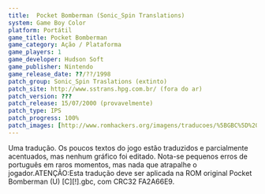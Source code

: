 ```yaml
---
title:  Pocket Bomberman (Sonic_Spin Translations)
system: Game Boy Color
platform: Portátil
game_title: Pocket Bomberman
game_category: Ação / Plataforma
game_players: 1
game_developer: Hudson Soft
game_publisher: Nintendo
game_release_date: ??/??/1998
patch_group: Sonic_Spin Traslations (extinto)
patch_site: http://www.sstrans.hpg.com.br/ (fora do ar)
patch_version: ???
patch_release: 15/07/2000 (provavelmente)
patch_type: IPS
patch_progress: 100%
patch_images: [http://www.romhackers.org/imagens/traducoes/%5BGBC%5D%20Pocket%20Bomberman%20-%20Sonic_Spin%20Translations%20-%201.png,http://www.romhackers.org/imagens/traducoes/%5BGBC%5D%20Pocket%20Bomberman%20-%20Sonic_Spin%20Translations%20-%202.png,http://www.romhackers.org/imagens/traducoes/%5BGBC%5D%20Pocket%20Bomberman%20-%20Sonic_Spin%20Translations%20-%203.png]
---
```

Uma tradução. Os poucos textos do jogo estão traduzidos e parcialmente acentuados, mas nenhum gráfico foi editado. Nota-se pequenos erros de português em raros momentos, mas nada que atrapalhe o jogador.ATENÇÃO:Esta tradução deve ser aplicada na ROM original Pocket Bomberman (U) [C][!].gbc, com CRC32 FA2A66E9.
